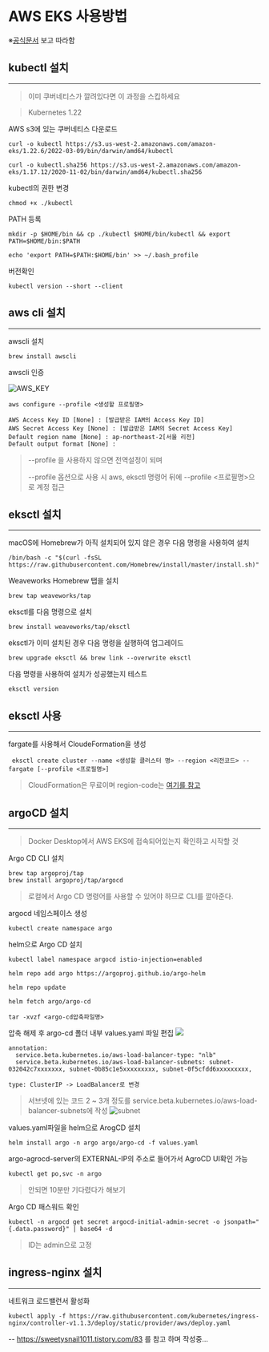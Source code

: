 # AWS EKS 사용방법

※[공식문서](https://docs.aws.amazon.com/eks/latest/userguide/install-kubectl.html) 보고 따라함

## kubectl 설치
---

> 이미 쿠버네티스가 깔려있다면 이 과정을 스킵하세요

> Kubernetes 1.22

AWS s3에 있는 쿠버네티스 다운로드

``` curl -o kubectl https://s3.us-west-2.amazonaws.com/amazon-eks/1.22.6/2022-03-09/bin/darwin/amd64/kubectl ```

``` curl -o kubectl.sha256 https://s3.us-west-2.amazonaws.com/amazon-eks/1.17.12/2020-11-02/bin/darwin/amd64/kubectl.sha256 ```

kubectl의 권한 변경

``` chmod +x ./kubectl ```

PATH 등록

``` mkdir -p $HOME/bin && cp ./kubectl $HOME/bin/kubectl && export PATH=$HOME/bin:$PATH ```

``` echo 'export PATH=$PATH:$HOME/bin' >> ~/.bash_profile ```

버전확인

``` kubectl version --short --client ```

## aws cli 설치
---
awscli 설치

``` brew install awscli ```

awscli 인증

![AWS_KEY](assets/AWS_KEY.png)
``` 
aws configure --profile <생성할 프로필명> 

AWS Access Key ID [None] : [발급받은 IAM의 Access Key ID]
AWS Secret Access Key [None] : [발급받은 IAM의 Secret Access Key]
Default region name [None] : ap-northeast-2[서울 리전]
Default output format [None] : 
```
> --profile 을 사용하지 않으면 전역설정이 되며 
> 
> --profile 옵션으로 사용 시 aws, eksctl 명령어 뒤에 --profile <프로필명>으로 계정 접근

## eksctl 설치
---

macOS에 Homebrew가 아직 설치되어 있지 않은 경우 다음 명령을 사용하여 설치

``` /bin/bash -c "$(curl -fsSL https://raw.githubusercontent.com/Homebrew/install/master/install.sh)" ```

Weaveworks Homebrew 탭을 설치

``` brew tap weaveworks/tap ```

eksctl를 다음 명령으로 설치

``` brew install weaveworks/tap/eksctl ```

eksctl가 이미 설치된 경우 다음 명령을 실행하여 업그레이드

``` brew upgrade eksctl && brew link --overwrite eksctl ```

다음 명령을 사용하여 설치가 성공했는지 테스트

``` eksctl version ```

## eksctl 사용
---

fargate를 사용해서 CloudeFormation을 생성

``` eksctl create cluster --name <생성할 클러스터 명> --region <리전코드> --fargate [--profile <프로필명>]```
> CloudFormation은 무료이며 region-code는 [여기를 참고](https://docs.aws.amazon.com/ko_kr/AWSEC2/latest/UserGuide/using-regions-availability-zones.html)

## argoCD 설치
---
> Docker Desktop에서 AWS EKS에 접속되어있는지 확인하고 시작할 것

Argo CD CLI 설치

``` 
brew tap argoproj/tap 
brew install argoproj/tap/argocd
```
> 로컬에서 Argo CD 명령어를 사용할 수 있어야 하므로 CLI를 깔아준다.

argocd 네임스페이스 생성

``` kubectl create namespace argo ```

<!-- Argo CD 배포

``` kubectl apply -n argocd -f https://raw.githubusercontent.com/argoproj/argo-cd/stable/manifests/ha/install.yaml ```

Argo CD 포트포워드

``` kubectl port-forward svc/argocd-server -n argocd 8080:443 ```

Argo CD 패스워드 확인

``` kubectl -n argocd get secret argocd-initial-admin-secret -o jsonpath="{.data.password}" | base64 -d ```
> ID는 admin으로 고정 -->


helm으로 Argo CD 설치
``` 
kubectl label namespace argocd istio-injection=enabled 

helm repo add argo https://argoproj.github.io/argo-helm

helm repo update

helm fetch argo/argo-cd

tar -xvzf <argo-cd압축파일명>
```

압축 해제 후 argo-cd 폴더 내부 values.yaml 파일 편집
![](assets/values.yaml_edit.png)

```
annotation:
  service.beta.kubernetes.io/aws-load-balancer-type: "nlb"
  service.beta.kubernetes.io/aws-load-balancer-subnets: subnet-032042c7xxxxxxx, subnet-0b85c1e5xxxxxxxxx, subnet-0f5cfdd6xxxxxxxxx, 

type: ClusterIP -> LoadBalancer로 변경
```
> 서브넷에 있는 코드 2 ~ 3개 정도를 service.beta.kubernetes.io/aws-load-balancer-subnets에 작성
![subnet](assets/subnet.png)

values.yaml파일을 helm으로 ArogCD 설치 

``` helm install argo -n argo argo/argo-cd -f values.yaml ```

argo-agrocd-server의 EXTERNAL-IP의 주소로 들어가서 AgroCD UI확인 가능

``` kubectl get po,svc -n argo ```
> 안되면 10분만 기다렸다가 해보기

Argo CD 패스워드 확인

``` kubectl -n argocd get secret argocd-initial-admin-secret -o jsonpath="{.data.password}" | base64 -d ```
> ID는 admin으로 고정

## ingress-nginx 설치
---
네트워크 로드밸런서 활성화

``` kubectl apply -f https://raw.githubusercontent.com/kubernetes/ingress-nginx/controller-v1.1.3/deploy/static/provider/aws/deploy.yaml ```

-- https://sweetysnail1011.tistory.com/83 를 참고 하며 작성중...

